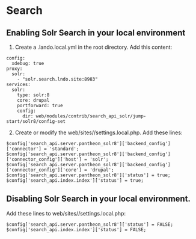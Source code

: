 # Search

## Enabling Solr Search in your local environment

1. Create a .lando.local.yml in the root directory.  Add this content:
```
config:
  xdebug: true
proxy:
  solr:
    - "solr.search.lndo.site:8983"
services:
  solr:
    type: solr:8
    core: drupal
    portforward: true
    config:
      dir: web/modules/contrib/search_api_solr/jump-start/solr8/config-set

```

2. Create or modify the web/sites/<SITE>/settings.local.php.  Add these lines:
```
$config['search_api.server.pantheon_solr8']['backend_config']['connector'] = 'standard';
$config['search_api.server.pantheon_solr8']['backend_config']['connector_config']['host'] = 'solr';
$config['search_api.server.pantheon_solr8']['backend_config']['connector_config']['core'] = 'drupal';
$config['search_api.server.pantheon_solr8']['status'] = true;
$config['search_api.index.index']['status'] = true;
```

## Disabling Solr Search in your local environment.

Add these lines to web/sites/<SITE>/settings.local.php:
```
$config['search_api.server.pantheon_solr8']['status'] = FALSE;
$config['search_api.index.index']['status'] = FALSE;
```